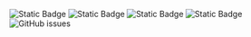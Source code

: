 ![Static Badge](https://img.shields.io/badge/blacklists-60-000000) ![Static Badge](https://img.shields.io/badge/blacklisted-2905627-cc0000) ![Static Badge](https://img.shields.io/badge/whitelisted-2242-00CC00) ![Static Badge](https://img.shields.io/badge/streaming_blacklist-28107-000000) ![GitHub issues](https://img.shields.io/github/issues/fabriziosalmi/blacklists)
